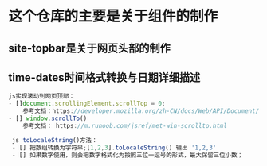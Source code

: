 # 这个仓库的主要是关于组件的制作
## site-topbar是关于网页头部的制作  
## time-dates时间格式转换与日期详细描述  
```jsx
js实现滚动到网页顶部：
- []document.scrollingElement.scrollTop = 0;
    参考文档：https://developer.mozilla.org/zh-CN/docs/Web/API/Document/scrollingElement
- [] window.scrollTo()
    参考文档： https://m.runoob.com/jsref/met-win-scrollto.html

```

```jsx
 js toLocaleString()方法：
 - [] 把数组转换为字符串;[1,2,3].toLocaleString() 输出 '1,2,3'
 - [] 如果数字使用，则会把数字格式化为按照三位一逗号的形式，最大保留三位小数；
